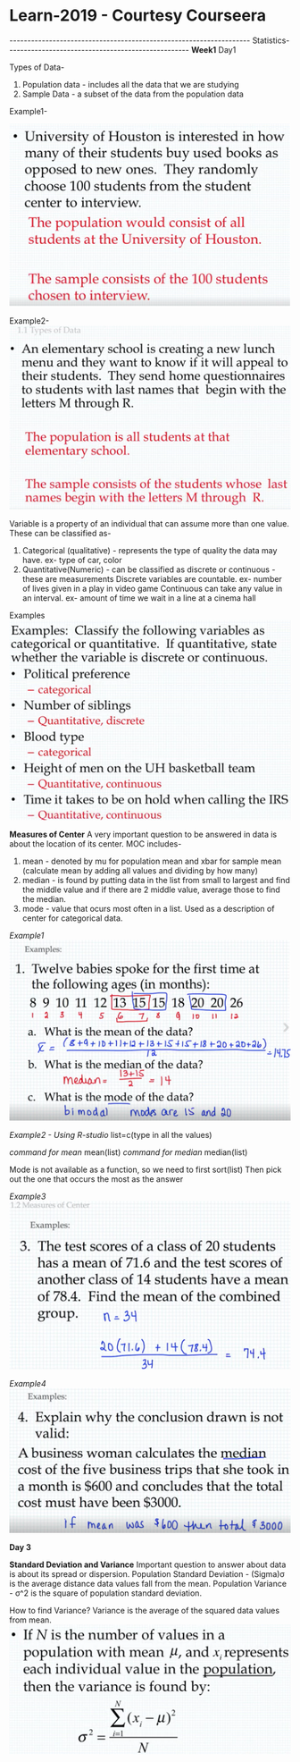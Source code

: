 # Learn-2019 - Courtesy Courseera
------------------------------------------------------------------- Statistics---------------------------------------------------
**Week1**
Day1

Types of Data-
1. Population data - includes all the data that we are studying
2. Sample Data - a subset of the data from the population data

Example1-

![Example1](/images/typesofdata.jpg?raw=true "Example1")

Example2-
![Example2](/images/type0fdata2.png?raw=true "Example2")


Variable
is a property of an individual that can assume more than one value. These can be classified as-
1. Categorical (qualitative) - represents the type of quality the data may have. ex- type of car, color
2. Quantitative(Numeric) - can be classified as discrete or continuous - these are measurements
Discrete variables are countable. ex- number of lives given in a play in video game
Continuous can take any value in an interval. ex- amount of time we wait in a line at a cinema hall

Examples
![Examples](/images/categoricalvsquantitative.png?raw=true "Examples")

**Measures of Center**
A very important question to be answered in data is about the location of its center. MOC includes-
1. mean - denoted by mu for population mean and xbar for sample mean (calculate mean by adding all values and dividing by how many)
2. median - is found by putting data in the list from small to largest and find the middle value and if there are 2 middle value, average those to find the median.
3. mode - value that ocurs most often in a list. Used as a description of center for categorical data.

*Example1*
![Examples](/images/meanmode.png?raw=true "Examples")

*Example2 - Using R-studio*
list=c(type in all the values)

*command for mean*
mean(list)
*command for median*
median(list)

Mode is not available as a function, so we need to first
sort(list)
Then pick out the one that occurs the most as the answer

*Example3*
![Examples](/images/meanmode2.png?raw=true "Examples")

*Example4*
![Examples](/images/meanmode3.png?raw=true "Examples")


**Day 3**

**Standard Deviation and Variance**
Important question to answer about data is about its spread or dispersion.
Population Standard Deviation - (Sigma)σ is the average distance data values fall from the mean.
Population Variance - σ^2 is the square of population standard deviation.

How to find Variance?
Variance is the average of the squared data values from mean.
![Examples](/images/Variance.png?raw=true "Examples")




